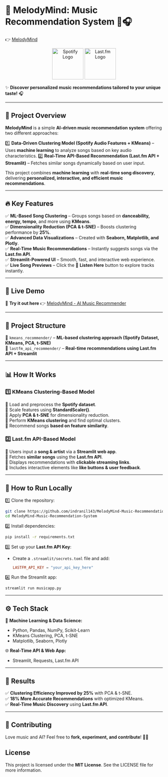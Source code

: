 # 🎼 **MelodyMind: Music Recommendation System** 🎵🎧  
👉 [MelodyMind](https://melodymind-ai-powered-music-recommender-system-uvbgwng5xjx2tg3.streamlit.app/) 

<p align="center">
  <img src="https://upload.wikimedia.org/wikipedia/commons/thumb/2/26/Spotify_logo_with_text.svg/1920px-Spotify_logo_with_text.svg.png" alt="Spotify Logo" width="100"/>
  <img src="https://upload.wikimedia.org/wikipedia/commons/thumb/d/d4/Lastfm_logo.svg/1920px-Lastfm_logo.svg.png" alt="Last.fm Logo" width="100"/>
</p>

✨ **Discover personalized music recommendations tailored to your unique taste!** 🎧

---

## 🚀 **Project Overview** 
**MelodyMind** is a simple **AI-driven music recommendation system** offering two different approaches:  

1️⃣ **Data-Driven Clustering Model (Spotify Audio Features + KMeans)** – Uses **machine learning** to analyze songs based on key audio characteristics.
2️⃣ **Real-Time API-Based Recommendation (Last.fm API + Streamlit)** – Fetches similar songs dynamically based on user input.  

This project combines **machine learning** with **real-time song discovery**, delivering **personalized, interactive, and efficient music recommendations**. 
 
---  

## 🔥 **Key Features**  
✅ **ML-Based Song Clustering** – Groups songs based on **danceability, energy, tempo**, and more using **KMeans**.  
✅ **Dimensionality Reduction (PCA & t-SNE)** – Boosts clustering performance by **25%**.  
✅ **Advanced Data Visualizations** – Created with **Seaborn, Matplotlib, and Plotly**.  
✅ **Real-Time Music Recommendations** – Instantly suggests songs via the **Last.fm API**.  
✅ **Streamlit-Powered UI** – Smooth, fast, and interactive web experience.  
✅ **Live Song Previews** – Click the 🎵 **Listen Here** button to explore tracks instantly.

---

## 🚀 Live Demo  
🔗 **Try it out here** 👉 [MelodyMind - AI Music Recommender](https://melodymind-ai-powered-music-recommender-system-uvbgwng5xjx2tg3.streamlit.app/)  

---  

## 📂 **Project Structure**  

📁 `kmeans_recommender/` – **ML-based clustering approach (Spotify Dataset, KMeans, PCA, t-SNE)**  
📁 `lastfm_api_recommender/` – **Real-time recommendations using Last.fm API + Streamlit**  

---  

## 📊 **How It Works**  

### **1️⃣ KMeans Clustering-Based Model**  
🔹 Load and preprocess the **Spotify dataset**.  
🔹 Scale features using **StandardScaler()**.  
🔹 Apply **PCA & t-SNE** for dimensionality reduction.  
🔹 Perform **KMeans clustering** and find optimal clusters.  
🔹 Recommend songs **based on feature similarity**.  

### **2️⃣ Last.fm API-Based Model**  
🔹 Users input a **song & artist** via a **Streamlit web app**.  
🔹 Fetches **similar songs** using the **Last.fm API**.  
🔹 Displays recommendations with **clickable streaming links**.  
🔹 Includes interactive elements like **like buttons & user feedback**.

---

## 🎯 How to Run Locally  
1️⃣ Clone the repository:  
   ```bash
   git clone https://github.com/indranil143/MelodyMind-Music-Recommendation-System.git
   cd MelodyMind-Music-Recommendation-System
   ```  
2️⃣ Install dependencies:  
   ```bash
   pip install -r requirements.txt
   ```  
3️⃣ Set up your **Last.fm API Key**:  
   - Create a `.streamlit/secrets.toml` file and add:  
     ```toml
     LASTFM_API_KEY = "your_api_key_here"
     ```  
4️⃣ Run the Streamlit app:  
   ```bash
   streamlit run musicapp.py
   ```  
---  

## ⚙️ **Tech Stack**  

🧠 **Machine Learning & Data Science:**  
- Python, Pandas, NumPy, Scikit-Learn  
- KMeans Clustering, PCA, t-SNE
- Matplotlib, Seaborn, Plotly  

🌐 **Real-Time API & Web App:**  
- Streamlit, Requests, Last.fm API  

---  

## 📌 **Results**  
✅ **Clustering Efficiency Improved by 25%** with PCA & t-SNE.  
✅ **18% More Accurate Recommendations** with optimized KMeans.  
✅ **Real-Time Music Discovery** using **Last.fm API**.  

---  

## 🤝 **Contributing**  
Love music and AI? Feel free to **fork, experiment, and contribute**! 🚀🎶  

## License
This project is licensed under the **MIT License**. See the LICENSE file for more information.

